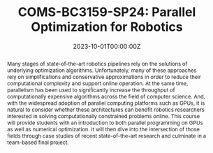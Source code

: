 ---
type: "courses"
title: "COMS-BC3159-SP24: Parallel Optimization for Robotics"
position: "Instructor of Record"
semesters: "Spring 2024"
dayTime: "MW 1:10-2:25pm"
room: "Milstein LL002"
credits: "3 Credits"
# Code used for list order
semesterCode: "24.1"
date: "2023-10-01T00:00:00Z"
subtype: "semester" # semester, MOOC, workshop, other

# Course Overiew Abstract.
abstract: "Many stages of state-of-the-art robotics pipelines rely on the solutions of underlying optimization algorithms. Unfortunately, many of these approaches rely on simplifications and conservative approximations in order to reduce their computational complexity and support online operation. At the same time, parallelism has been used to significantly increase the throughput of computationally expensive algorithms across the field of computer science. And, with the widespread adoption of parallel computing platforms such as GPUs, it is natural to consider whether these architectures can benefit robotics researchers interested in solving computationally constrained problems online. This course will provide students with an introduction to both parallel programming on GPUs as well as numerical optimization. It will then dive into the intersection of those fields through case studies of recent state-of-the-art research and culminate in a team-based final project."

# Summary. An optional shortened abstract.
summary: "Many stages of state-of-the-art robotics pipelines rely on the solutions of underlying optimization algorithms. Unfortunately, many of these approaches rely on simplifications and conservative approximations in order to reduce their computational complexity and support online operation. At the same time, parallelism has been used to significantly increase the throughput of computationally expensive algorithms across the field of computer science. And, with the widespread adoption of parallel computing platforms such as GPUs, it is natural to consider whether these architectures can benefit robotics researchers interested in solving computationally constrained problems online. This course will provide students with an introduction to both parallel programming on GPUs as well as numerical optimization. It will then dive into the intersection of those fields through case studies of recent state-of-the-art research and culminate in a team-based final project."

# learning outcomes for the course
learningOutcomes:
- Understand the opportunities and limitations of parallel programming on GPUs
- Understand the opportunities and challenges of numerical optimization algorithms
- Engage critically with recent research on parallel optimization algorithms for robotics
- Collaborate with a team to develop and present an open-ended final project

# grading breakdown
# grading: 
# - 40% Midterm Exams (20% each)
# - 35% Problem Sets
# - 20% Final Project Presentation, Report, and other Milestones
# - 5% Attendance, Collaboration, and Participation

prerequisites:
- COMS W3157 Advanced Programming or CSEE W3827 Fundamentals of Computer Systems or Prior Experience with C(++) Programming ([e.g., pointers, arrays, and memory management](https://bit.ly/3159-S23-CppReview))
- COMS W3251 Computational Linear Algebra (or equivalents)
- MATH UN1201 Calculus III (or equivalents)
- Please contact the instructor if you have relevant prior experience but do not have prerequisites

enrollmentNote: Enrollment Capped at 75 Students (Instructor Managed Waiting List See Note Below)

waitingList: "This class is capped at 75 students. This semester, I am handling the waitlist as an instructor-controlled waiting list. Students will be admitted based on a combination of seniority, interests in the class, and contributions to a diverse set of viewpoints and experiences in the class. Half of the available slots will be reserved for Barnard students (assuming sufficient demand). To be considered for the class, please join the waiting list **AND** fill out the form at [https://bit.ly/COMS3159-SP24-WL](https://bit.ly/COMS3159-SP24-WL), which asks a few questions about your background and your interests in the class."

officeHours: "The most up-to-date schedule of office hours can be found [here](/office_hours). I will also try to respond to requests emailed to [bplancher+courses@barnard.edu](mailto:bplancher+courses@barnard.edu) within 36 hours during the weekdays and within 48 hours over the weekend. Faster response time will be achieved via the course Slack."

# Roles in the course
roles: []

# Awards
awards: []

tags:
- Robotics 
- Optimization
- Parallel Programming
- Planning
- Control
- Hardware-Software Co-Design
- Computer Architecture

featured: true
outreach: false
projects: []

links:
- name: "Draft Syllabus"
  url: "files/COMS_BC3159_SP24_Syllabus.pdf"

# Featured image -- named `featured.jpg/png` in this folder. 
image:
  caption: ''
  focal_point: ''
  preview_only: false

---